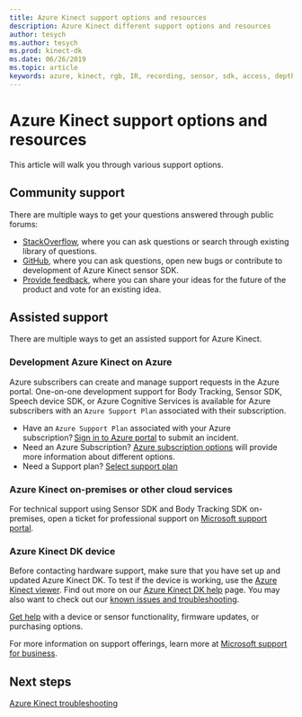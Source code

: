 ```yaml
---
title: Azure Kinect support options and resources
description: Azure Kinect different support options and resources
author: tesych
ms.author: tesych
ms.prod: kinect-dk
ms.date: 06/26/2019
ms.topic: article 
keywords: azure, kinect, rgb, IR, recording, sensor, sdk, access, depth, video, camera, imu, motion, sensor, audio, microphone, matroska, sensor sdk, download, body, tracking, support
---
```


# Azure Kinect support options and resources

This article will walk you through various support options.

## Community support

There are multiple ways to get your questions answered through public forums:

- [StackOverflow](https://stackoverflow.com/search?q=azurekinect&s=3b855ed0-8564-4961-856f-9614aeab4c0d&s=fd9ea920-622c-4d8e-b908-ec996e1f1403), where you can ask questions or search through existing library of questions.
- [GitHub](https://github.com/Microsoft/Azure-Kinect-Sensor-SDK), where you can ask questions, open new bugs or contribute to development of Azure Kinect sensor SDK.
- [Provide feedback](https://feedback.azure.com/forums/920053-azure-kinect-dk), where you can share your ideas for the future of the product and vote for an existing idea.

## Assisted support

There are multiple ways to get an assisted support for Azure Kinect.

### Development Azure Kinect on Azure

Azure subscribers can create and manage support requests in the Azure portal. One-on-one development support for Body Tracking, Sensor SDK, Speech device SDK, or Azure Cognitive Services is available for Azure subscribers with an `Azure Support Plan` associated with their subscription.

  - Have an `Azure Support Plan` associated with your Azure subscription? [Sign in to Azure portal](https://ms.portal.azure.com/) to submit an incident.
  - Need an Azure Subscription? [Azure subscription options](https://azure.microsoft.com/pricing/purchase-options/) will provide more information about different options.
  - Need a Support plan? [Select support plan](https://azure.microsoft.com/support/plans/)

### Azure Kinect on-premises or other cloud services

For technical support using Sensor SDK and Body Tracking SDK on-premises, open a ticket for professional support on [Microsoft support portal](https://support.microsoft.com/supportforbusiness/productselection?sapId=c49ea5bb-2b09-8612-be35-d55159732667).

### Azure Kinect DK device

Before contacting hardware support, make sure that you have set up and updated Azure Kinect DK. To test if the device is working, use the [Azure Kinect viewer](azure-kinect-viewer.md). Find out more on our [Azure Kinect DK help](https://aka.ms/kinectsupport) page.
You may also want to check out our [known issues and troubleshooting](troubleshooting.md).

[Get help](https://support.microsoft.com/supportforbusiness/productselection?sapId=f77b1b95-721e-43a0-2db8-b01e81a3f813) with a device or sensor functionality,  firmware updates, or purchasing options.

For more information on support offerings, learn more at [Microsoft support for business](https://support.microsoft.com/help/4341255/support-for-business).

## Next steps

[Azure Kinect troubleshooting](troubleshooting.md)
